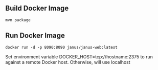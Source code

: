 ## Build Docker Image

    mvn package

## Run Docker Image

    docker run -d -p 8090:8090 janus/janus-web:latest
    
Set environment variable DOCKER_HOST=tcp://hostname:2375 to run against a remote Docker host. Otherwise, will use localhost